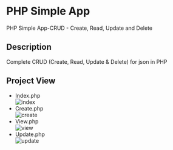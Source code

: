 # PHP Simple App

PHP Simple App-CRUD - Create, Read, Update and Delete

## Description

Complete CRUD (Create, Read, Update & Delete) for json in PHP

## Project View 

- Index.php <br/>
![index](https://user-images.githubusercontent.com/47247825/94632170-9c15e380-02d2-11eb-806b-84945cf6fc25.png)
- Create.php <br/>
![create](https://user-images.githubusercontent.com/47247825/94632172-9e783d80-02d2-11eb-99b3-d52e9e4832f8.png)
- View.php <br/>
![view](https://user-images.githubusercontent.com/47247825/94632179-a0da9780-02d2-11eb-9314-8b0124b87f42.png)
- Update.php <br/>
![update](https://user-images.githubusercontent.com/47247825/94632184-a33cf180-02d2-11eb-8b94-4a5dc1e9eab2.png)

